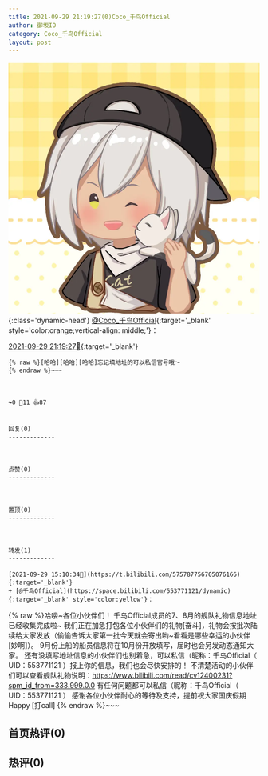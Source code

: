 ```yaml
---
title: 2021-09-29 21:19:27(0)Coco_千鸟Official
author: 御坂IO
category: Coco_千鸟Official
layout: post
---
```


![img](/images/85e485bc0dbd0cde4d15f24d7cffe9704618ad10.jpg){:class='dynamic-head'}
[@Coco_千鸟Official](https://space.bilibili.com/1891728206/dynamic){:target='_blank' style='color:orange;vertical-align: middle;'}：

[2021-09-29 21:19:27🔗](https://t.bilibili.com/575882817210609067){:target='_blank'}

~~~
{% raw %}[哈哈][哈哈][哈哈]忘记填地址的可以私信官号哦～
{% endraw %}~~~



↪️0 💬11 👍87


回复(0)
-------------



点赞(0)
-------------



置顶(0)
-------------



转发(1)
-------------

[2021-09-29 15:10:34🔗](https://t.bilibili.com/575787756705076166){:target='_blank'}
+ [@千鸟Official](https://space.bilibili.com/553771121/dynamic){:target='_blank' style='color:yellow'}：
~~~
{% raw %}哈喽~各位小伙伴们！
千鸟Official成员的7、8月的舰队礼物信息地址已经收集完成啦~
我们正在加急打包各位小伙伴们的礼物[奋斗]，礼物会按批次陆续给大家发放（偷偷告诉大家第一批今天就会寄出哟~看看是哪些幸运的小伙伴[妙啊]）。
9月份上船的船员信息将在10月份开放填写，届时也会另发动态通知大家。
还有没填写地址信息的小伙伴们也别着急，可以私信（昵称：千鸟Official（ UID：553771121 ）报上你的信息，我们也会尽快安排的！
不清楚活动的小伙伴们可以查看舰队礼物说明：https://www.bilibili.com/read/cv12400231?spm_id_from=333.999.0.0
有任何问题都可以私信（昵称：千鸟Official（ UID：553771121 ）
感谢各位小伙伴耐心的等待及支持，提前祝大家国庆假期Happy [打call]
{% endraw %}~~~






首页热评(0)
-------------



热评(0)
-------------



